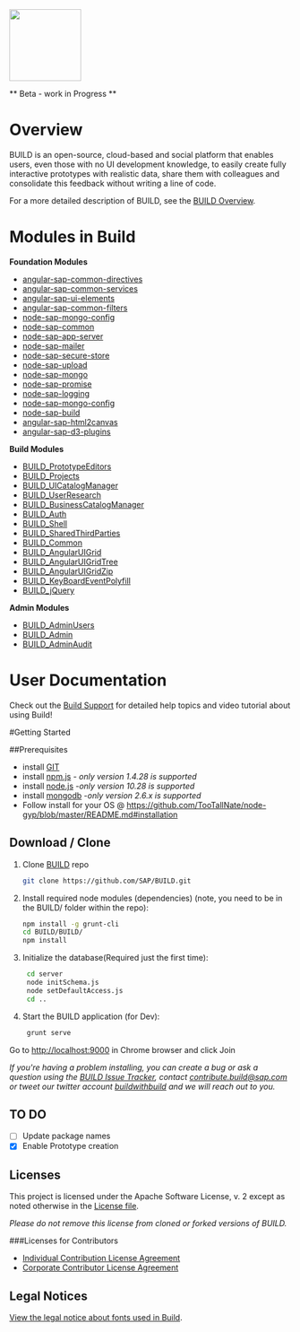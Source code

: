 <img src = "https://github.com/SAP/BUILD/blob/master/docs/images/BUILD_Logo_Light.png?raw=true" height="128"> 

** Beta - work in Progress **

# Overview 
BUILD  is an open-source, cloud-based and social platform that enables users, even those with no UI development knowledge, to easily create fully interactive prototypes with realistic data, share them with colleagues and consolidate this feedback without writing a line of code. 

For a more detailed description of BUILD, see the [BUILD Overview](https://github.com/SAP/BUILD/wiki/BUILD-Overview).

# Modules in Build
**Foundation Modules**
+ [angular-sap-common-directives](https://github.com/SAP/BUILD/tree/master/angular-sap-common-directives)
+ [angular-sap-common-services](https://github.com/SAP/BUILD/tree/master/angular-sap-common-services)
+ [angular-sap-ui-elements](https://github.com/SAP/BUILD/tree/master/angular-sap-ui-elements)
+ [angular-sap-common-filters](https://github.com/SAP/BUILD/tree/master/angular-sap-common-filters)
+ [node-sap-mongo-config](https://github.com/SAP/BUILD/tree/master/node-sap-mongo-config)
+ [node-sap-common](https://github.com/SAP/BUILD/tree/master/node-sap-common)
+ [node-sap-app-server](https://github.com/SAP/BUILD/tree/master/node-sap-app-server)
+ [node-sap-mailer](https://github.com/SAP/BUILD/tree/master/node-sap-mailer)
+ [node-sap-secure-store](https://github.com/SAP/BUILD/tree/master/node-sap-secure-store)
+ [node-sap-upload](https://github.com/SAP/BUILD/tree/master/node-sap-upload)
+ [node-sap-mongo](https://github.com/SAP/BUILD/tree/master/node-sap-mongo)
+ [node-sap-promise](https://github.com/SAP/BUILD/tree/master/node-sap-promise)
+ [node-sap-logging](https://github.com/SAP/BUILD/tree/master/node-sap-logging)
+ [node-sap-mongo-config](https://github.com/SAP/BUILD/tree/master/node-sap-mongo-config)
+ [node-sap-build](https://github.com/SAP/BUILD/tree/master/node-sap-build)
+ [angular-sap-html2canvas](https://github.com/SAP/BUILD/tree/master/angular-sap-html2canvas)
+ [angular-sap-d3-plugins](https://github.com/SAP/BUILD/tree/master/angular-sap-d3-plugins)

**Build Modules**
+ [BUILD_PrototypeEditors](https://github.com/SAP/BUILD/tree/master/BUILD_PrototypeEditors)
+ [BUILD_Projects](https://github.com/SAP/BUILD/tree/master/BUILD_Projects)
+ [BUILD_UICatalogManager](https://github.com/SAP/BUILD/tree/master/BUILD_UICatalogManager)
+ [BUILD_UserResearch](https://github.com/SAP/BUILD/tree/master/BUILD_UserResearch)
+ [BUILD_BusinessCatalogManager](https://github.com/SAP/BUILD/tree/master/BUILD_BusinessCatalogManager)
+ [BUILD_Auth](https://github.com/SAP/BUILD/tree/master/BUILD_Auth) 
+ [BUILD_Shell](https://github.com/SAP/BUILD/tree/master/BUILD_Shell)
+ [BUILD_SharedThirdParties](https://github.com/SAP/BUILD/tree/master/BUILD_SharedThirdParties)
+ [BUILD_Common](https://github.com/SAP/BUILD/tree/master/BUILD_Common)
+ [BUILD_AngularUIGrid](https://github.com/SAP/BUILD/tree/master/BUILD_AngularUIGrid)
+ [BUILD_AngularUIGridTree](https://github.com/SAP/BUILD/tree/master/BUILD_AngularUITree)
+ [BUILD_AngularUIGridZip](https://github.com/SAP/BUILD/tree/master/BUILD_AngularZip)
+ [BUILD_KeyBoardEventPolyfill](https://github.com/SAP/BUILD/tree/master/BUILD_KeyBoardEventPolyfill)
+ [BUILD_jQuery](https://github.com/SAP/BUILD/tree/master/BUILD_jQuery)

**Admin Modules**
+ [BUILD_AdminUsers](https://github.com/SAP/BUILD/tree/master/BUILD_AdminUsers)
+ [BUILD_Admin](https://github.com/SAP/BUILD/tree/master/BUILD_Admin)
+ [BUILD_AdminAudit](https://github.com/SAP/BUILD/tree/master/BUILD_AdminAudit)

# User Documentation
Check out the [Build Support](http://sap.github.io/BUILD_User_Assistance) for detailed help topics and video tutorial about using Build!

#Getting Started

##Prerequisites
- install [GIT](https://git-scm.com/downloads)
- install [npm.js](https://docs.npmjs.com/cli/install) - _*only version 1.4.28 is supported*_
- install [node.js](https://docs.npmjs.com/cli/install) -_*only version 10.28 is supported*_
- install [mongodb](https://www.mongodb.org/downloads#previous) -_*only version 2.6.x is supported*_
- Follow install for your OS @ https://github.com/TooTallNate/node-gyp/blob/master/README.md#installation


## Download / Clone

1. Clone [BUILD](https://github.com/SAP/BUILD) repo
    ```sh
    git clone https://github.com/SAP/BUILD.git
    ```

2. Install required node modules (dependencies) (note, you need to be in the BUILD/ folder within the repo):
    ```sh 
    npm install -g grunt-cli
    cd BUILD/BUILD/
    npm install
    ```
    
3. Initialize the database(Required just the first time):
   ```sh
    cd server
    node initSchema.js
    node setDefaultAccess.js
    cd ..
   ```
   
4. Start the BUILD application (for Dev):
    ```sh
     grunt serve
    ```

Go to [http://localhost:9000](http://localhost:9000) in Chrome browser and click Join

_If you're having a problem installing, you can create a bug or ask a question using the [BUILD Issue Tracker](https://github.com/SAP/BUILD/issues), contact contribute.build@sap.com or tweet our twitter account [buildwithbuild](https://twitter.com/buildwithbuild) and we will reach out to you._ 

## TO DO 
- [ ] Update package names
- [X] Enable Prototype creation

## Licenses

This project is licensed under the Apache Software License, v. 2 except as noted otherwise in the [License file](https://github.com/SAP/BUILD/blob/master/LICENSE.txt).

_Please do not remove this license from cloned or forked versions of BUILD._

###Licenses for Contributors

+ [Individual Contribution License Agreement](https://github.com/SAP/BUILD/blob/master/docs/SAP%20License%20Agreements/SAP%2BIndividual%2BContributor%2BLicense%2BAgreement.pdf) 
+ [Corporate Contributor License Agreement](https://github.com/SAP/BUILD/blob/master/docs/SAP%20License%20Agreements/SAP%2BCorporate%2BContributor%2BLicense%2BAgreement.pdf) 

## Legal Notices

[View the legal notice about fonts used in Build](https://github.com/SAP/BUILD/wiki/Legal-Notice-About-Fonts).
